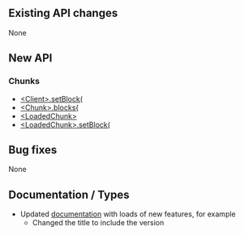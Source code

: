 ## Existing API changes
None

## New API
### Chunks
* [\<Client>.setBlock(](https://oscarnow.github.io/minecraft-server/unstable/classes/Client#setBlock)
* [\<Chunk>.blocks{](https://oscarnow.github.io/minecraft-server/unstable/classes/Chunk#blocks)
* [\<LoadedChunk>](https://oscarnow.github.io/minecraft-server/unstable/classes/LoadedChunk)
* [\<LoadedChunk>.setBlock(](https://oscarnow.github.io/minecraft-server/unstable/classes/LoadedChunk#setBlock)

## Bug fixes
None

## Documentation / Types
* Updated [documentation](https://oscarnow.github.io/minecraft-server/unstable/) with loads of new features, for example
  * Changed the title to include the version
